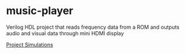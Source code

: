 # music-player
Verilog HDL project that reads frequency data from a ROM and outputs audio and visual data through mini HDMI display

[Project Simulations](https://github.com/fcortes527/music-player/blob/main/Final%20Project%20Simulations.pdf)

